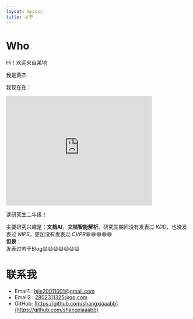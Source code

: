 ```yaml
---
layout: mypost
title: 关于
---
```

# Who

Hi！欢迎来自<span id="visitor-location">某地</span>

我是黄杰  

我现在在：  

<iframe src="https://www.google.com/maps/embed?pb=!1m18!1m12!1m3!1d13187.62315506682!2d114.3654708839818!3d30.47356738111945!2m3!1f0!2f0!3f0!3m2!1i1024!2i768!4f13.1!3m3!1m2!1s0x342ebb0327eda313%3A0x4ca810852fdd8295!2z5Lit5Y2X6LSi57uP5pS_5rOV5aSn5a2m5Y2X5rmW5qCh5Yy656CU56m255Sf6Zmi!5e0!3m2!1szh-CN!2sjp!4v1737095885217!5m2!1szh-CN!2sjp" width="400" height="300" style="border:0;" allowfullscreen="" loading="lazy" referrerpolicy="no-referrer-when-downgrade"></iframe>


读研究生二年级！  

主要研究兴趣是：**文档AI**，**文档智能解析**。研究生期间没有发表过 *KDD*，也没发表过 *NIPS*，更加没有发表过 *CVPR*😄😄😄😄😄  
**但是**：  
发表过若干Blog😄😄😄😄😄😄😄  

# 联系我  

- Email1&nbsp;: [hjie20011001@gmail.com](mailto:hjie20011001@gmail.com)  
- Email2&nbsp;: [2802311325@qq.com](mailto:2802311325@gmail.com)  
- GitHub: [https://github.com/shangxiaaabb](https://github.com/shangxiaaabb) 


 <script>
  // 获取访问者地理位置
  function fetchAddress(lat, lon) {
    const url = `https://nominatim.openstreetmap.org/reverse?format=jsonv2&lat=${lat}&lon=${lon}&accept-language=en`;
    fetch(url)
      .then(response => response.json())
      .then(data => {
        const location =
          data.address.city ||
          data.address.town ||
          data.address.village ||
          "某地";
        document.getElementById("visitor-location").textContent = location;
      })
      .catch(() => {
        document.getElementById("visitor-location").textContent = "某地";
      });
  }
  function getLocation() {
    if (navigator.geolocation) {
      navigator.geolocation.getCurrentPosition(
        (position) => {
          const lat = position.coords.latitude;
          const lon = position.coords.longitude;
          fetchAddress(lat, lon);
        },
        () => {
          document.getElementById("visitor-location").textContent = "某地";
        }
      );
    } else {
      document.getElementById("visitor-location").textContent = "某地";
    }
  }

  // 页面加载时执行
  window.onload = function() {
    getLocation(); // 获取访问者地理位置
  };
</script>
